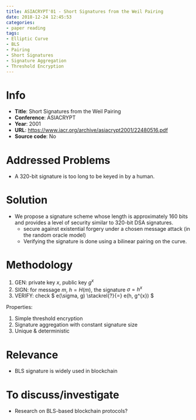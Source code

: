 ```yaml
---
title: ASIACRYPT'01 - Short Signatures from the Weil Pairing
date: 2018-12-24 12:45:53
categories:
- paper reading
tags:
- Elliptic Curve
- BLS
- Pairing
- Short Signatures
- Signature Aggregation
- Threshold Encryption
---
```




# Info

- **Title**: Short Signatures from the Weil Pairing
- **Conference**: ASIACRYPT
- **Year**: 2001
- **URL**: https://www.iacr.org/archive/asiacrypt2001/22480516.pdf
- **Source code**: No

# Addressed Problems

- A 320-bit signature is too long to be keyed in by a human.

# Solution

- We propose a signature scheme whose length is approximately 160 bits and provides a level of security similar to 320-bit DSA signatures.
  - secure against existential forgery under a chosen message attack (in the random oracle model) 
  - Verifying the signature is done using a bilinear pairing on the curve.

# Methodology

1. GEN: private key $x$, public key $g^{x}$
2. SIGN: for message $m$, $h = H(m)$, the signature $\sigma = h^{x}$
3. VERIFY: check $ e(\sigma, g) \stackrel{?}{=} e(h, g^{x}) $

Properties:

1. Simple threshold encryption
2. Signature aggregation with constant signature size
3. Unique & deterministic

# Relevance

- BLS signature is widely used in blockchain

# To discuss/investigate

- Research on BLS-based blockchain protocols?